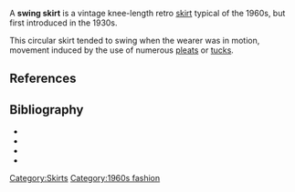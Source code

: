 A **swing skirt** is a vintage knee-length retro
[skirt](skirt "wikilink") typical of the 1960s, but first introduced in
the 1930s.

This circular skirt tended to swing when the wearer was in motion,
movement induced by the use of numerous [pleats](pleats "wikilink") or
[tucks](Tuck_(sewing) "wikilink").

## References

## Bibliography

-

-

-

-

[Category:Skirts](Category:Skirts "wikilink") [Category:1960s
fashion](Category:1960s_fashion "wikilink")